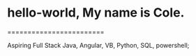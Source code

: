 # hello-world, My name is Cole.
========================

Aspiring Full Stack
  Java, Angular, VB, Python, SQL, powershell;
